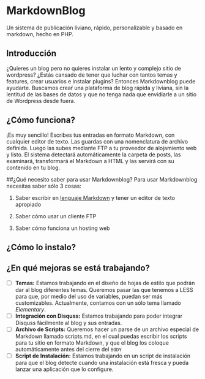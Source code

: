 # MarkdownBlog

Un sistema de publicación liviano, rápido, personalizable y basado en markdown, hecho en PHP.

## Introducción
¿Quieres un blog pero no quieres instalar un lento y complejo sitio de wordpress? ¿Estás cansado de tener que luchar con tantos temas y features, crear usuarios e instalar plugins? Entonces Markdownblog puede ayudarte. Buscamos creaŕ una plataforma de blog rápida y liviana, sin la lentitud de las bases de datos y que no tenga nada que envidiarle a un sitio de Wordpress desde fuera.
  
## ¿Cómo funciona?

¡Es muy sencillo! Escribes tus entradas en formato Markdown, con cualquier editor de texto. Las guardas con una nomenclatura de archivo definida. Luego las subes mediante FTP a tu proveedor de alojamiento web y listo. El sistema detectará automáticamente la carpeta de posts, las examinará, transformará el Markdown a HTML y las servirá con su contenido en tu blog.

##¿Qué necesito saber para usar Markdownblog?</h2>
Para usar Markdownblog necesitas saber sólo 3 cosas:

1. Saber escribir en [lenguaje Markdown](http://markdown.es/) y tener un editor de texto apropiado

2. Saber cómo usar un cliente FTP

3. Saber cómo funciona un hosting web

## ¿Cómo lo instalo?


## ¿En qué mejoras se está trabajando?

- [ ] **Temas:** Estamos trabajando en el diseño de hojas de estilo que podrán dar al blog diferentes temas. Queremos pasar las que tenemos a LESS para que, por medio del uso de variables, puedan ser más customizables. Actualmente, contamos con un sólo tema llamado *Elementary*.
- [ ] **Integración con Disquss:** Estamos trabajando para poder integrar Disquss fácilmente al blog y sus entradas.
- [ ] **Archivo de Scripts:** Queremos hacer un parse de un archivo especial de Markdown llamado scripts.md, en el cual puedas escribir los scripts para tu sitio en formato Markdown, y que el blog los coloque automáticamente antes del cierre del `BODY`
- [ ] **Script de Instalación:** Estamos trabajando en un script de instalación para que el blog detecte cuando una instalación está fresca y pueda lanzar una aplicación que lo configure.